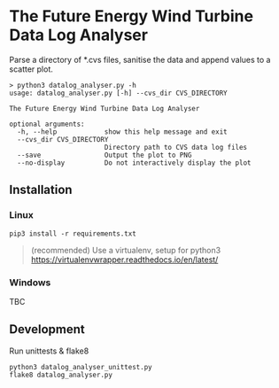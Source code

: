 # The Future Energy Wind Turbine Data Log Analyser
Parse a directory of *.cvs files, sanitise the data and append values to a scatter plot.
```
> python3 datalog_analyser.py -h
usage: datalog_analyser.py [-h] --cvs_dir CVS_DIRECTORY

The Future Energy Wind Turbine Data Log Analyser

optional arguments:
  -h, --help            show this help message and exit
  --cvs_dir CVS_DIRECTORY
                        Directory path to CVS data log files
  --save                Output the plot to PNG
  --no-display          Do not interactively display the plot
```
## Installation
### Linux
```
pip3 install -r requirements.txt
```
> (recommended) Use a virtualenv, setup for python3
https://virtualenvwrapper.readthedocs.io/en/latest/
### Windows
TBC
## Development
Run unittests & flake8

```
python3 datalog_analyser_unittest.py
flake8 datalog_analyser.py
```